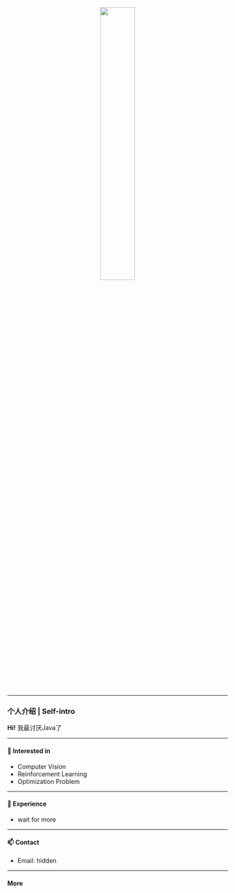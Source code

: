 <div align="center">
  <img src="https://github.com/B1uacAC/MyBlog/blob/main/img/hacker_a.gif" width="40%">
</div>

---

### 个人介绍 | Self-intro

**Hi!**
我最讨厌Java了

---

#### 🚀 Interested in

- Computer Vision
- Reinforcement Learning
- Optimization Problem

---

#### 🌱 Experience

- wait for more

---

#### 📫 Contact

- Email: hidden

---



#### More


